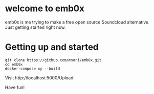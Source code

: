 # welcome to emb0x
emb0x is me trying to make a free open source Soundcloud alternative. Just getting started right now.

# Getting up and started
```
git clone https://github.com/mnori/emb0x.git
cd emb0x
docker-compose up --build
```

Visit http://localhost:5000/Upload

Have fun!
